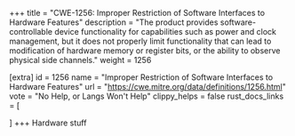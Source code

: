+++
title = "CWE-1256: Improper Restriction of Software Interfaces to Hardware Features"
description	= "The product provides software-controllable device functionality for capabilities such as power and clock management, but it does not properly limit functionality that can lead to modification of hardware memory or register bits, or the ability to observe physical side channels."
weight = 1256

[extra]
id = 1256
name = "Improper Restriction of Software Interfaces to Hardware Features"
url = "https://cwe.mitre.org/data/definitions/1256.html"
vote = "No Help, or Langs Won't Help"
clippy_helps = false
rust_docs_links = [
	
]
+++
Hardware stuff
